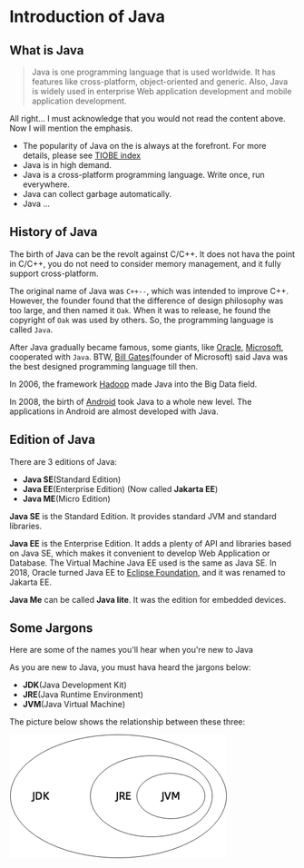 # Introduction of Java

## What is Java

> Java is one programming language that is used worldwide. It has features like cross-platform, object-oriented and generic. Also, Java is widely used in enterprise Web application development and mobile application development.

All right... I must acknowledge that you would not read the content above. Now I will mention the emphasis.

- The popularity of Java on the is always at the forefront. For more details, please see [TIOBE index](https://www.tiobe.com/tiobe-index/)
- Java is in high demand.
- Java is a cross-platform programming language. Write once, run everywhere.
- Java can collect garbage automatically.
- Java ...

## History of Java

The birth of Java can be the revolt against C/C++. It does not hava the point in C/C++, you do not need to consider memory management, and it fully support cross-platform.

The original name of Java was `C++--`, which was intended to improve C++. However, the founder found that the difference of design philosophy was too large, and then named it `Oak`. When it was to release, he found the copyright of `Oak` was used by others. So, the programming language is called `Java`.

After Java gradually became famous, some giants, like [Oracle](https://www.oracle.com/index.html), [Microsoft](https://www.microsoft.com/zh-cn/), cooperated with `Java`. BTW, [Bill Gates](https://en.wikipedia.org/wiki/Bill_Gates)(founder of Microsoft) said Java was the best designed programming language till then.

In 2006, the framework [Hadoop](https://hadoop.apache.org/) made Java into the Big Data field.

In 2008, the birth of [Android](https://www.android.com/) took Java to a whole new level. The applications in Android are almost developed with Java.

## Edition of Java

There are 3 editions of Java:

- **Java SE**(Standard Edition)
- **Java EE**(Enterprise Edition) (Now called **Jakarta EE**)
- **Java ME**(Micro Edition)

**Java SE** is the Standard Edition. It provides standard JVM and standard libraries.

**Java EE** is the Enterprise Edition. It adds a plenty of API and libraries based on Java SE, which makes it convenient to develop Web Application or Database. The Virtual Machine Java EE used is the same as Java SE. In 2018, Oracle turned Java EE to [Eclipse Foundation](https://www.eclipse.org/org/foundation/), and it was renamed to Jakarta EE.

**Java Me** can be called **Java lite**. It was the edition for embedded devices.

## Some Jargons

Here are some of the names you'll hear when you're new to Java

As you are new to Java, you must hava heard the jargons below:

- **JDK**(Java Development Kit)
- **JRE**(Java Runtime Environment)
- **JVM**(Java Virtual Machine)

The picture below shows the relationship between these three:

![Java relationship](./images/intro-introduction-of-java/java-relationship.png)
